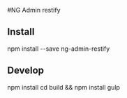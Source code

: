 #NG Admin restify

## Install
npm install --save ng-admin-restify

## Develop
npm install
cd build && npm install
gulp
